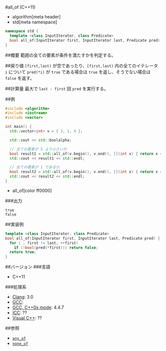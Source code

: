 #all_of (C++11)
* algorithm[meta header]
* std[meta namespace]

```cpp
namespace std {
  template <class InputIterator, class Predicate>
  bool all_of(InputIterator first, InputIterator last, Predicate pred);
}
```

##概要
範囲の全ての要素が条件を満たすかを判定する。


##戻り値
`[first,last)` が空であったり、`[first,last)` 内の全てのイテレータ `i` について `pred(*i)` が `true` である場合は `true` を返し、そうでない場合は `false` を返す。


##計算量
最大で `last - first` 回 `pred` を実行する。


##例
```cpp
#include <algorithm>
#include <iostream>
#include <vector>

int main() {
  std::vector<int> v = { 3, 1, 4 };

  std::cout << std::boolalpha;

  // 全ての要素が 5 より小さいか
  bool result1 = std::all_of(v.begin(), v.end(), [](int x) { return x < 5; });
  std::cout << result1 << std::endl;

  // 全ての要素が 1 であるか
  bool result2 = std::all_of(v.begin(), v.end(), [](int x) { return x == 1; });
  std::cout << result2 << std::endl;
}
```
* all_of[color ff0000]

###出力
```
true
false
```

##実装例
```cpp
template <class InputIterator, class Predicate>
bool all_of(InputIterator first, InputIterator last, Predicate pred) {
  for ( ; first != last; ++first)
    if (!bool(pred(*first))) return false;
  return true;
}
```

##バージョン
###言語
- C++11

###処理系
- [Clang](/implementation.md#clang): 3.0
- [GCC](/implementation.md#gcc): 
- [GCC, C++0x mode](/implementation.md#gcc): 4.4.7
- [ICC](/implementation.md#icc): ??
- [Visual C++](/implementation.md#visual_cpp): ??

##参照
- [`any_of`](/reference/algorithm/any_of.md)
- [`none_of`](/reference/algorithm/none_of.md)

